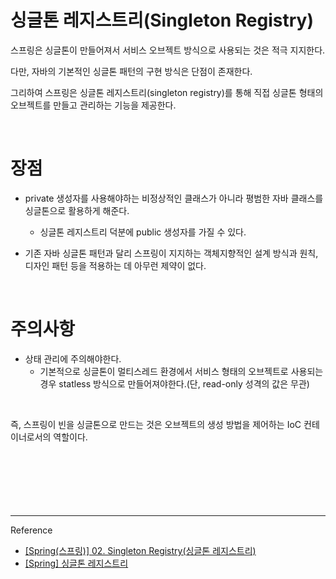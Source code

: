 # 싱글톤 레지스트리(Singleton Registry)


스프링은 싱글톤이 만들어져서 서비스 오브젝트 방식으로 사용되는 것은 적극 지지한다. 

다만, 자바의 기본적인 싱글톤 패턴의 구현 방식은 단점이 존재한다.

그리하여 스프링은 싱글톤 레지스트리(singleton registry)를 통해 직접 싱글톤 형태의 오브젝트를 만들고 관리하는 기능을 제공한다.

<br/>

# 장점

- private 생성자를 사용해야하는 비정상적인 클래스가 아니라 평범한 자바 클래스를 싱글톤으로 활용하게 해준다.
  - 싱글톤 레지스트리 덕분에 public 생성자를 가질 수 있다.
  
- 기존 자바 싱글톤 패턴과 달리 스프링이 지지하는 객체지향적인 설계 방식과 원칙, 디자인 패턴 등을 적용하는 데 아무런 제약이 없다.

<br/>

# 주의사항

- 상태 관리에 주의해야한다.
  - 기본적으로 싱글톤이 멀티스레드 환경에서 서비스 형태의 오브젝트로 사용되는 경우 statless 방식으로 만들어져야한다.(단, read-only 성격의 값은 무관)
  
  
<br/>

즉, 스프링이 빈을 싱글톤으로 만드는 것은 오브젝트의 생성 방법을 제어하는 IoC 컨테이너로서의 역할이다.
<br/><br/><br/><br/><br/><br/><br/>

---
Reference

- [[Spring(스프링)] 02. Singleton Registry(싱글톤 레지스트리)](http://blog.cmstown.com/2021/04/toby_02_singleton/)
- [[Spring] 싱글톤 레지스트리](https://withseungryu.tistory.com/74)